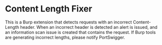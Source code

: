 # Content Length Fixer

This is a Burp extension that detects requests with an incorrect Content-Length header.
When an incorrect header is detected an alert is issued, and an information scan issue is created that contains the request.
If Burp tools are generating incorrect lengths, please notify PortSwigger.